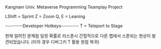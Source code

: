 Kangnam Univ. Metaverse Programming Teamplay Project

LShift = Sprint
Z = Zoom
Q, E = Leaning

---------Developer Hotkeys---------
T = Teleport to Stage

현재 알려진 문제점
일정 확률로 리스폰시 간헐적으로 다른 맵에서 스폰되는 현상이 발견되었습니다. (이의 경우 디버그키 T 활용 원점 복귀)
